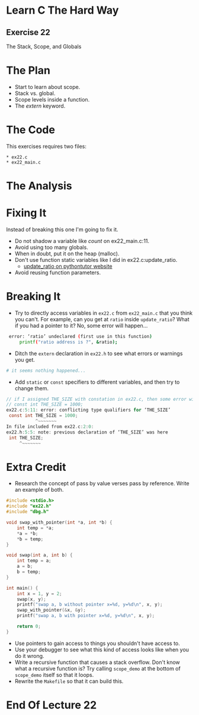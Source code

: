 Learn C The Hard Way
=======

Exercise 22
----

The Stack, Scope, and Globals



The Plan
====

* Start to learn about scope.
* Stack vs. global.
* Scope levels inside a function.
* The *extern* keyword.


The Code
====

This exercises requires two files:

    * ex22.c
    * ex22_main.c



The Analysis
====



Fixing It
====

Instead of breaking this one I'm going to fix it.

* Do not shadow a variable like *count* on ex22_main.c:11.
* Avoid using too many globals.
* When in doubt, put it on the heap (malloc).
* Don't use function static variables like I did in ex22.c:update_ratio.
  * [update_ratio on pythontutor website](https://pythontutor.com/visualize.html#code=double%20update_ratio%28double%20new_ratio%29%0A%7B%0A%20%20%20%20static%20double%20ratio%20%3D%201.0%3B%0A%0A%20%20%20%20double%20old_ratio%20%3D%20ratio%3B%0A%20%20%20%20ratio%20%3D%20new_ratio%3B%0A%0A%20%20%20%20return%20old_ratio%3B%0A%7D%0A%0Aint%20main%28%29%20%7B%0A%20%20update_ratio%283%29%3B%0A%20%20update_ratio%2810%29%3B%0A%20%20update_ratio%284%29%3B%0A%20%20return%200%3B%0A%7D&cppShowMemAddrs=true&cumulative=false&curInstr=18&heapPrimitives=nevernest&mode=display&origin=opt-frontend.js&py=c_gcc9.3.0&rawInputLstJSON=%5B%5D&textReferences=false)
* Avoid reusing function parameters.



Breaking It
====

* Try to directly access variables in ``ex22.c`` from ``ex22_main.c``
  that you think you can't.  For example, can you get at ``ratio``
  inside ``update_ratio``? What if you had a pointer to it?
  No, some error will happen...
```bash
 error: ‘ratio’ undeclared (first use in this function)
     printf("ratio address is ?", &ratio);
```

* Ditch the ``extern`` declaration in ``ex22.h`` to see what
  errors or warnings you get.
```bash
# it seems nothing happened...
```

* Add ``static`` or ``const`` specifiers to different variables,
  and then try to change them.
```C
// if I assigned THE_SIZE with constation in ex22.c, then some error will happend...
// const int THE_SIZE = 1000;
ex22.c:5:11: error: conflicting type qualifiers for ‘THE_SIZE’
 const int THE_SIZE = 1000;
           ^~~~~~~~
In file included from ex22.c:2:0:
ex22.h:5:5: note: previous declaration of ‘THE_SIZE’ was here
 int THE_SIZE;
     ^~~~~~~~

```


Extra Credit
====

* Research the concept of pass by value verses pass by reference.  Write an
  example of both.
```C
#include <stdio.h>
#include "ex22.h"
#include "dbg.h"

void swap_with_pointer(int *a, int *b) {
    int temp = *a;
    *a = *b;
    *b = temp;
}

void swap(int a, int b) {
    int temp = a;
    a = b;
    b = temp;
}

int main() {
    int x = 1, y = 2;
    swap(x, y);
    printf("swap a, b without pointer x=%d, y=%d\n", x, y);
    swap_with_pointer(&x, &y);
    printf("swap a, b with pointer x=%d, y=%d\n", x, y);

    return 0;
}
```

* Use pointers to gain access to things you shouldn't have access to.
* Use your debugger to see what this kind of access looks like when you
  do it wrong.
* Write a recursive function that causes a stack overflow.  Don't know
  what a recursive function is?  Try calling ``scope_demo`` at the
  bottom of ``scope_demo`` itself so that it loops.
* Rewrite the ``Makefile`` so that it can build this.



End Of Lecture 22
=====

